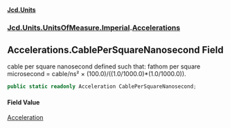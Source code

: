 #### [Jcd.Units](index 'index')
### [Jcd.Units.UnitsOfMeasure.Imperial](Jcd.Units.UnitsOfMeasure.Imperial 'Jcd.Units.UnitsOfMeasure.Imperial').[Accelerations](Accelerations 'Jcd.Units.UnitsOfMeasure.Imperial.Accelerations')

## Accelerations.CablePerSquareNanosecond Field

cable per square nanosecond defined such that: fathom per square microsecond = cable/ns² ×
(100.0)/((1.0/1000.0)*(1.0/1000.0)).

```csharp
public static readonly Acceleration CablePerSquareNanosecond;
```

#### Field Value
[Acceleration](Acceleration 'Jcd.Units.UnitTypes.Acceleration')